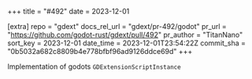 +++
title = "#492"
date = 2023-12-01

[extra]
repo = "gdext"
docs_rel_url = "gdext/pr-492/godot"
pr_url = "https://github.com/godot-rust/gdext/pull/492"
pr_author = "TitanNano"
sort_key = 2023-12-01
date_time = 2023-12-01T23:54:22Z
commit_sha = "0b5032a682c8809b4e778bfbf96ad9126ddce69d"
+++

Implementation of godots `GDExtensionScriptInstance`
